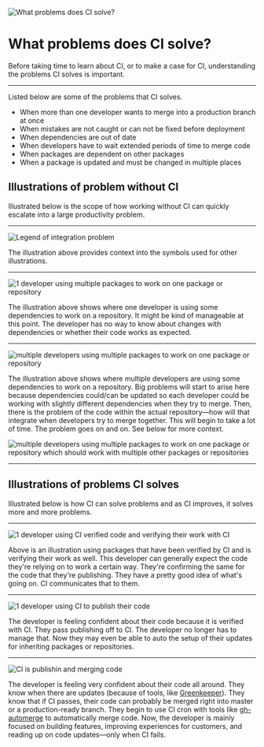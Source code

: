 ![What problems does CI solve?](https://jeffry.in/assets/developer-ci-benefits/04-ci-solves-problems.svg)

# What problems does CI solve?

Before taking time to learn about CI, or to make a case for CI, understanding the problems CI solves is important.

---

Listed below are some of the problems that CI solves.

- When more than one developer wants to merge into a production branch at once
- When mistakes are not caught or can not be fixed before deployment
- When dependencies are out of date
- When developers have to wait extended periods of time to merge code
- When packages are dependent on other packages
- When a package is updated and must be changed in multiple places

## Illustrations of problem without CI

Illustrated below is the scope of how working without CI can quickly escalate into a large productivity problem.

----

![Legend of integration problem](https://jeffry.in/assets/developer-ci-benefits/integration-problem.svg?1)

The illustration above provides context into the symbols used for other illustrations.

----

![1 developer using multiple packages to work on one package or repository](https://jeffry.in/assets/developer-ci-benefits/1-developer-multiple-packages.svg)

The illustration above shows where one developer is using some dependencies to work on a repository. It might be kind of manageable at this point.
The developer has no way to know about changes with dependencies or whether their code works as expected.

----

![multiple developers using multiple packages to work on one package or repository](https://jeffry.in/assets/developer-ci-benefits/multiple-developers-multiple-packages.svg)

The illustration above shows where multiple developers are using some dependencies to work on a repository.
Big problems will start to arise here because dependencies could/can be updated so each developer could be working with slightly different dependencies when they try to merge.
Then, there is the problem of the code within the actual repository—how will that integrate when developers try to merge together. This will begin to take a lot of time.
The problem goes on and on. See below for more context.

![multiple developers using multiple packages to work on one package or repository which should work with multiple other packages or repositories](https://jeffry.in/assets/developer-ci-benefits/multiple-developers-multiple-packages-used-by-multiple-developers.svg)

----

## Illustrations of problems CI solves

Illustrated below is how CI can solve problems and as CI improves, it solves more and more problems.

----

![1 developer using CI verified code and verifying their work with CI](https://jeffry.in/assets/developer-ci-benefits/1-developer-ci-publishing.svg)

Above is an illustration using packages that have been verified by CI and is verifying their work as well.
This developer can generally expect the code they're relying on to work a certain way.
They're confirming the same for the code that they're publishing. They have a pretty good idea of what's going on. CI communicates that to them.

----

![1 developer using CI to publish their code](https://jeffry.in/assets/developer-ci-benefits/ci-publishing.svg)

The developer is feeling confident about their code because it is verified with CI. They pass publishing off to CI. The developer no longer has to manage that.
Now they may even be able to auto the setup of their updates for inheriting packages or repositories.

----

![CI is publishin and merging code](https://jeffry.in/assets/developer-ci-benefits/ci-ci-ing.svg)

The developer is feeling very confident about their code all around. They know when there are updates (because of tools, like [Greenkeeper](https://greenkeeper.io/)).
They know that if CI passes, their code can probably be merged right into master or a production-ready branch. They begin to use CI cron with tools like [gh-automerge](https://github.com/jonathanong/gh-automerge) to automatically merge code.
Now, the developer is mainly focused on building features, improving experiences for customers, and reading up on code updates—only when CI fails.
